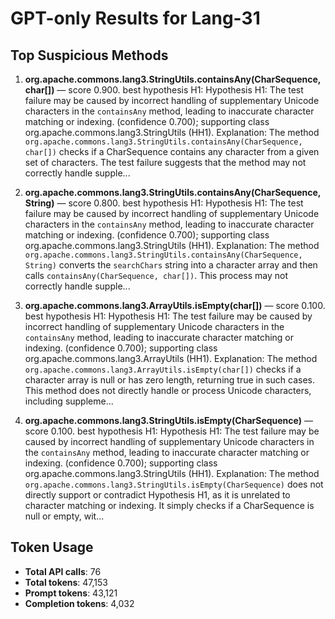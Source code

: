 # GPT-only Results for Lang-31

## Top Suspicious Methods

1. **org.apache.commons.lang3.StringUtils.containsAny(CharSequence,char[])** — score 0.900. best hypothesis H1: Hypothesis H1: The test failure may be caused by incorrect handling of supplementary Unicode characters in the `containsAny` method, leading to inaccurate character matching or indexing. (confidence 0.700); supporting class org.apache.commons.lang3.StringUtils (HH1).
    Explanation: The method `org.apache.commons.lang3.StringUtils.containsAny(CharSequence, char[])` checks if a CharSequence contains any character from a given set of characters. The test failure suggests that the method may not correctly handle supple...

2. **org.apache.commons.lang3.StringUtils.containsAny(CharSequence,String)** — score 0.800. best hypothesis H1: Hypothesis H1: The test failure may be caused by incorrect handling of supplementary Unicode characters in the `containsAny` method, leading to inaccurate character matching or indexing. (confidence 0.700); supporting class org.apache.commons.lang3.StringUtils (HH1).
    Explanation: The method `org.apache.commons.lang3.StringUtils.containsAny(CharSequence, String)` converts the `searchChars` string into a character array and then calls `containsAny(CharSequence, char[])`. This process may not correctly handle supple...

3. **org.apache.commons.lang3.ArrayUtils.isEmpty(char[])** — score 0.100. best hypothesis H1: Hypothesis H1: The test failure may be caused by incorrect handling of supplementary Unicode characters in the `containsAny` method, leading to inaccurate character matching or indexing. (confidence 0.700); supporting class org.apache.commons.lang3.ArrayUtils (HH1).
    Explanation: The method `org.apache.commons.lang3.ArrayUtils.isEmpty(char[])` checks if a character array is null or has zero length, returning true in such cases. This method does not directly handle or process Unicode characters, including suppleme...

4. **org.apache.commons.lang3.StringUtils.isEmpty(CharSequence)** — score 0.100. best hypothesis H1: Hypothesis H1: The test failure may be caused by incorrect handling of supplementary Unicode characters in the `containsAny` method, leading to inaccurate character matching or indexing. (confidence 0.700); supporting class org.apache.commons.lang3.StringUtils (HH1).
    Explanation: The method `org.apache.commons.lang3.StringUtils.isEmpty(CharSequence)` does not directly support or contradict Hypothesis H1, as it is unrelated to character matching or indexing. It simply checks if a CharSequence is null or empty, wit...


## Token Usage

- **Total API calls**: 76
- **Total tokens**: 47,153
- **Prompt tokens**: 43,121
- **Completion tokens**: 4,032

